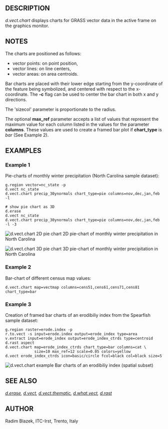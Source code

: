 ## DESCRIPTION

*d.vect.chart* displays charts for GRASS vector data in the active frame
on the graphics monitor.

## NOTES

The charts are positioned as follows:

- vector points: on point position,
- vector lines: on line centers,
- vector areas: on area centroids.

Bar charts are placed with their lower edge starting from the
y-coordinate of the feature being symbolized, and centered with respect
to the x-coordinate. The **-c** flag can be used to center the bar chart
in both x and y directions.

The 'sizecol' parameter is proportionate to the radius.

The optional **max_ref** parameter accepts a list of values that
represent the maximum value for each column listed in the values for the
parameter **columns**. These values are used to create a framed bar plot
if **chart_type** is *bar* (See Example 2).

## EXAMPLES

### Example 1

Pie-charts of monthly winter precipitation (North Carolina sample
dataset):

```shell
g.region vector=nc_state -p
d.vect nc_state
d.vect.chart precip_30ynormals chart_type=pie columns=nov,dec,jan,feb -l

# show pie chart as 3D
d.erase
d.vect nc_state
d.vect.chart precip_30ynormals chart_type=pie columns=nov,dec,jan,feb -l -3
```

![d.vect.chart 2D pie chart](d_vect_chart_pie_2d.png)
2D pie-chart of monthly winter precipitation in North Carolina

![d.vect.chart 3D pie chart](d_vect_chart_pie_3d.png)
3D pie-chart of monthly winter precipitation in North Carolina

### Example 2

Bar-chart of different census map values:

```shell
d.vect.chart map=vectmap columns=cens51,cens61,cens71,cens81 chart_type=bar
```

### Example 3

Creation of framed bar charts of an erodibiliy index from the Spearfish
sample dataset:

```shell
g.region raster=erode.index -p
r.to.vect -s input=erode.index output=erode_index type=area
v.extract input=erode_index output=erode_index_ctrds type=centroid
d.rast aspect
d.vect.chart map=erode_index_ctrds chart_type=bar columns=cat \
             size=10 max_ref=12 scale=0.05 colors=yellow
d.vect erode_index_ctrds icon=basic/circle fcol=black col=black size=5
```

![d.vect.chart example](d.vect.chart_example.jpg)
Bar charts of an erodibiliy index (spatial subset)

## SEE ALSO

*[d.erase](d.erase.md), [d.vect](d.vect.md),
[d.vect.thematic](d.vect.thematic.md), [d.what.vect](d.what.vect.md),
[d.rast](d.rast.md)*

## AUTHOR

Radim Blazek, ITC-Irst, Trento, Italy
